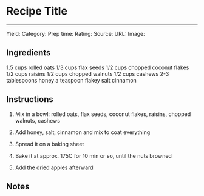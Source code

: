 # Recipe Title
---
Yield:
Category:
Prep time:
Rating:
Source:
URL:
Image: 

## Ingredients

1.5 cups rolled oats
1/3 cups flax seeds
1/2 cups chopped coconut flakes
1/2 cups raisins
1/2 cups chopped walnuts
1/2 cups cashews
2-3 tablespoons honey
a teaspoon flakey salt
cinnamon

## Instructions
1. Mix in a bowl: rolled oats, flax seeds, coconut flakes, raisins, chopped walnuts, cashews
2. Add honey, salt, cinnamon and mix to coat everything

3. Spread it on a baking sheet

4. Bake it at approx. 175C for 10 min or so, until the nuts browned

5. Add the dried apples afterward

## Notes

